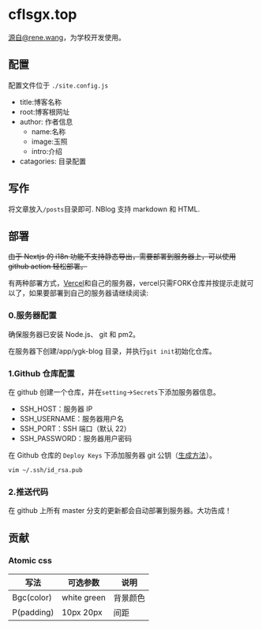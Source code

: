 # cflsgx.top
源自@rene.wang，为学校开发使用。

## 配置

配置文件位于 `./site.config.js`

-   title:博客名称
-   root:博客根网址
-   author: 作者信息
    -   name:名称
    -   image:玉照
    -   intro:介绍
-   catagories: 目录配置

## 写作

将文章放入`/posts`目录即可. NBlog 支持 markdown 和 HTML.

## 部署

~~由于 Nextjs 的 i18n 功能不支持静态导出，需要部署到服务器上，可以使用 github action 轻松部署。~~

有两种部署方式，[Vercel](https://vercel.com/)和自己的服务器，vercel只需FORK仓库并按提示走就可以了，如果要部署到自己的服务器请继续阅读:

### 0.服务器配置

确保服务器已安装 Node.js、 git 和 pm2。

在服务器下创建/app/ygk-blog 目录，并执行`git init`初始化仓库。

### 1.Github 仓库配置

在 github 创建一个仓库，并在`setting`->`Secrets`下添加服务器信息。

-   SSH_HOST：服务器 IP
-   SSH_USERNAME：服务器用户名
-   SSH_PORT：SSH 端口（默认 22）
-   SSH_PASSWORD：服务器用户密码

在 Github 仓库的 `Deploy Keys` 下添加服务器 git 公钥（[生成方法](https://git-scm.com/book/zh/v2/%E6%9C%8D%E5%8A%A1%E5%99%A8%E4%B8%8A%E7%9A%84-Git-%E7%94%9F%E6%88%90-SSH-%E5%85%AC%E9%92%A5)）。

```sh
vim ~/.ssh/id_rsa.pub
```

### 2.推送代码

在 github 上所有 master 分支的更新都会自动部署到服务器。大功告成！

## 贡献

### Atomic css

| 写法       | 可选参数    | 说明     |
| ---------- | ----------- | -------- |
| Bgc(color) | white green | 背景颜色 |
| P(padding) | 10px 20px   | 间距     |
